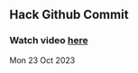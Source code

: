 
 ## Hack Github Commit 
 ### Watch video <a href="https://www.youtube.com">here</a> 
 Mon 23 Oct 2023 
